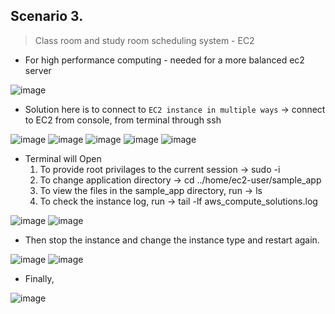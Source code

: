 ## Scenario 3.

> Class room and study room scheduling system - EC2
- For high performance computing - needed for a more balanced ec2 server
<img alt="image" src="https://github.com/Brindha-m/AWS_Games/assets/72887609/d5f7d117-2abc-49d6-bdb9-4d6dfe9a9e89">

- Solution here is to connect to `EC2 instance in multiple ways` -> connect to EC2 from console, from terminal through ssh 

<img alt="image" src="https://github.com/Brindha-m/AWS_Games/assets/72887609/f489b092-75a7-48db-a6c8-e58c38dad26e">

<img alt="image" src="https://github.com/Brindha-m/AWS_Games/assets/72887609/f45dbdd1-32cc-4d6a-bdbf-4f7f98b5d4ae">
<img alt="image" src="https://github.com/Brindha-m/AWS_Games/assets/72887609/cc072b1c-338e-4ec1-ad9e-1a67fe48639c">
<img alt="image" src="https://github.com/Brindha-m/AWS_Games/assets/72887609/af3499f6-4b9b-4ef0-b55b-a2609a9c9b45">

<img alt="image" src="https://github.com/Brindha-m/AWS_Games/assets/72887609/897928eb-6b20-4448-88cc-c427fa4d5cea">

<br>


- Terminal will Open
  1. To provide root privilages to the current session -> sudo -i
  2. To change application directory -> cd ../home/ec2-user/sample_app
  3. To view the files in the sample_app directory, run -> ls
  4. To check the instance log, run ->  tail -lf aws_compute_solutions.log
  
<img alt="image" src="https://github.com/Brindha-m/AWS_Games/assets/72887609/81613caf-16a1-4bda-af29-6b981969f6fb">

<img alt="image" src="https://github.com/Brindha-m/AWS_Games/assets/72887609/5d974ff6-18bf-4a95-9bb0-0ceb7c9d5b05">

- Then stop the instance and change the instance type and restart again.

<img alt="image" src="https://github.com/Brindha-m/AWS_Games/assets/72887609/301008ab-5aa3-4eea-a72f-efde6704740a">

<img alt="image" src="https://github.com/Brindha-m/AWS_Games/assets/72887609/c34cc86b-281c-4580-8648-146af652cbe9">

- Finally,

<img alt="image" src="https://github.com/Brindha-m/AWS_Games/assets/72887609/144f034e-4dcd-4dc7-8439-4dfa9e3379ea">





